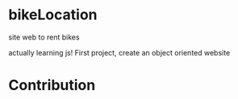 # bikeLocation
site web to rent bikes

actually learning js! First project, create an object oriented website 

# Contribution

